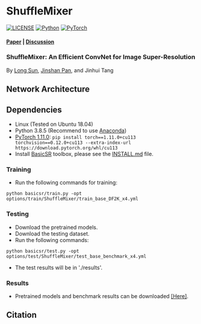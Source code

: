 # ShuffleMixer
[![LICENSE](https://img.shields.io/badge/license-MIT-green)](https://github.com/sunny2109/ShuffleMixer/blob/main/LICENSE)
[![Python](https://img.shields.io/badge/python-3.8-blue.svg)](https://www.python.org/)
[![PyTorch](https://img.shields.io/badge/pytorch-1.11-%237732a8)](https://pytorch.org/)

#### [Paper](https://arxiv.org/pdf/2205.15175.pdf) | [Discussion](https://github.com/sunny2109/ShuffleMixer/issues)
### ShuffleMixer: An Efficient ConvNet for Image Super-Resolution
By [Long Sun](https://github.com/sunny2109), [Jinshan Pan](https://jspan.github.io/), and Jinhui Tang


## Network Architecture

## Dependencies
- Linux (Tested on Ubuntu 18.04)
- Python 3.8.5 (Recommend to use [Anaconda](https://www.anaconda.com/download/#linux))
- [PyTorch 1.11.0](https://pytorch.org/): `pip install torch==1.11.0+cu113 torchvision==0.12.0+cu113 --extra-index-url https://download.pytorch.org/whl/cu113` 
- Install [BasicSR](https://github.com/XPixelGroup/BasicSR) toolbox, please see the [INSTALL.md](https://github.com/XPixelGroup/BasicSR/blob/master/docs/INSTALL.md) file.


### Training
- Run the following commands for training:
```
python basicsr/train.py -opt options/train/ShuffleMixer/train_base_DF2K_x4.yml
```

### Testing
- Download the pretrained models.
- Download the testing dataset.
- Run the following commands:
```
python basicsr/test.py -opt options/test/ShuffleMixer/test_base_benchmark_x4.yml
```
- The test results will be in './results'.


### Results
- Pretrained models and benchmark results can be downloaded [[Here]]().

## Citation

